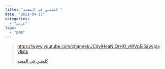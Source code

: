 ```yaml
---
title: "كلمتين في المفيد "
date: "2021-04-13"
categories:
  - "عربي"
tags:
  - "pmp"
---
```


> https://www.youtube.com/channel/UCdyIHeaNIQrHO_vWVpEj5aw/playlists
>
> [كلمتين في المفيد ](https://www.youtube.com/channel/UCdyIHeaNIQrHO_vWVpEj5aw/playlists)

